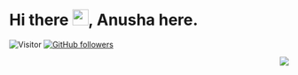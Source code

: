 # Hi there <img src="https://github.com/TheDudeThatCode/TheDudeThatCode/blob/master/Assets/Hi.gif" width="29px">, Anusha here. 
![Visitor](https://visitor-badge.laobi.icu/badge?page_id=anusha-c18.repoName) [![GitHub followers](https://img.shields.io/github/followers/anusha-c18.svg?style=social&label=Follow)](https://github.com/anusha-c18?tab=followers)<br/>

<!-- <img align="right" width=300px alt="Unicorn" src="https://c.tenor.com/GN73MKBawZYAAAAi/busy-cute.gif" /> -->
<img align="right" src="[https://www.google.com/search?q=animated+typing+gif+cute&tbm=isch&ved=2ahUKEwjLvr-6jIT9AhUt8ckDHUE5DfoQ2-cCegQIABAA&oq=animated+typing+gif+cute&gs_lcp=CgNpbWcQAzoECAAQQzoGCAAQBxAeOgYIABAIEB46BAgAEB46BggAEAUQHlDBB1jEDGC1DWgAcAB4AIABmQKIAdEIkgEDMi00mAEAoAEBqgELZ3dzLXdpei1pbWfAAQE&sclient=img&ei=F6DiY4vXI63ip84PwfK00A8&bih=577&biw=1280&rlz=1C1GCEU_en-GBIN1043IN1043#imgrc=ej66GEE5G-eb-M&imgdii=LRMuzSMWWGh5oM](https://i.pinimg.com/originals/b4/3a/9a/b43a9a78438313a7d2d8e6dfcaef8e8d.gif)">
